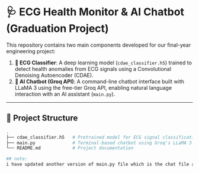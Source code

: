 # 🩺 ECG Health Monitor & AI Chatbot (Graduation Project)

This repository contains two main components developed for our final-year engineering project:

1. **🧠 ECG Classifier**: A deep learning model (`cdae_classifier.h5`) trained to detect health anomalies from ECG signals using a Convolutional Denoising Autoencoder (CDAE).
2. **💬 AI Chatbot (Groq API)**: A command-line chatbot interface built with LLaMA 3 using the free-tier Groq API, enabling natural language interaction with an AI assistant (`main.py`).

---

## 📁 Project Structure

```bash
.
├── cdae_classifier.h5   # Pretrained model for ECG signal classification
├── main.py              # Terminal-based chatbot using Groq's LLaMA 3 API
└── README.md            # Project documentation

## note:
i have updated another version of main.py file which is the chat file as a new version of llm that serve a japaneses language learners 
